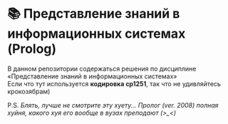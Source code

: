 # :books: Представление знаний в информационных системах (Prolog)

В данном репозитории содержаться решения по дисциплине «Представление знаний в информационных системах»  
Если что тут используется **кодировка cp1251**, так что не удивляйтесь крокозябрам)

P.S. *Блять, лучше не смотрите эту хуету... Пролог (ver. 2008) полная хуйня, какого хуя его вообще в вузах преподают (>_<)*
